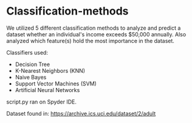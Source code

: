 # Classification-methods
We utilized 5 different classification methods to analyze and predict a dataset whether an individual's income exceeds $50,000 annually.
Also analyzed which feature(s) hold the most importance in the dataset.

Classifiers used: 
  - Decision Tree 
  - K-Nearest Neighbors (KNN)
  - Naive Bayes
  - Support Vector Machines (SVM)
  - Artificial Neural Networks

script.py ran on Spyder IDE.

Dataset found in: https://archive.ics.uci.edu/dataset/2/adult
